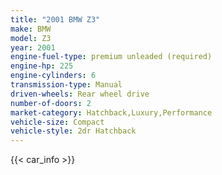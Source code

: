 ```yaml
---
title: "2001 BMW Z3"
make: BMW
model: Z3
year: 2001
engine-fuel-type: premium unleaded (required)
engine-hp: 225
engine-cylinders: 6
transmission-type: Manual
driven-wheels: Rear wheel drive
number-of-doors: 2
market-category: Hatchback,Luxury,Performance
vehicle-size: Compact
vehicle-style: 2dr Hatchback
---
```


{{< car_info >}}
